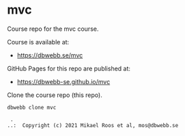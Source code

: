 # mvc

Course repo for the mvc course.

Course is available at:

* https://dbwebb.se/mvc

GitHub Pages for this repo are published at:

* https://dbwebb-se.github.io/mvc

Clone the course repo (this repo).

```
dbwebb clone mvc
```



```
 .
..:  Copyright (c) 2021 Mikael Roos et al, mos@dbwebb.se
```
